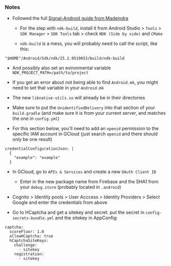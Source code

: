 ### Notes

- Followed the full [Signal-Android guide from Madeindra](https://github.com/madeindra/signal-setup-guide/tree/master/signal-android)

  - For the step with `ndk-build`, install it from Android Studio > `Tools` > `SDK Manager` > `SDK Tools` tab > check `NDK (Side by side)` and `CMake`
  
  - `ndk-build` is a mess, you will probably need to call the script, like this:

```
"$HOME"/Android/Sdk/ndk/25.2.9519653/build/ndk-build
```

  - And possibly also set an evironmental variable `NDK_PROJECT_PATH=/path/to/project`
  - If you get an error about not being able to find `Android.mk`, you might need to set that variable in your `Android.mk`

  - The new `libnative-utils.so` will already be in their directories
  
  - Make sure to put the `UnidentifiedDelivery` into that section of your `build.gradle` (and make sure it is from your current server, and matches the one in `config.yml`)

- For this section below, you'll need to add an `openid` permission to the specific IAM account in GCloud (just search `openid` and there should only be one result)

```
credentialConfigurationJson: |
  {
    "example": "example"
  }
```

- In GCloud, go to `APIs & Services` and create a new `OAuth Client ID`

  - Enter in the new package name from Firebase and the SHA1 from your `debug.store` (probably located in `.android`)

- Cognito > Identity pools > User Acccess > Identity Providers > Select Google and enter the credentials from above

- Go to HCaptcha and get a sitekey and secret. put the secret in `config-secrets-bundle.yml` and the sitekey in AppConfig:

```
captcha:
  scoreFloor: 1.0
  allowHCaptcha: true
  hCaptchaSiteKeys:
    challenge:
      - sitekey
    registration:
      - sitekey
```
